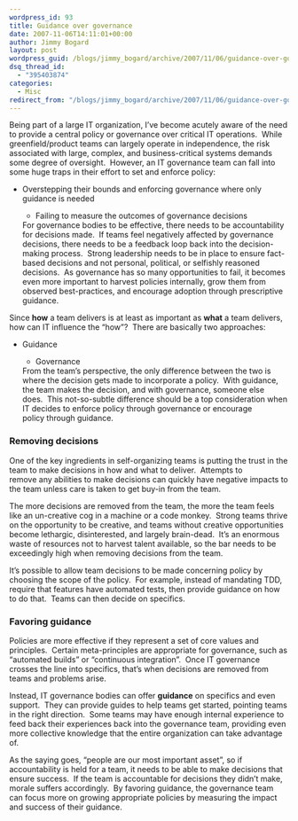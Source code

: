 ```yaml
---
wordpress_id: 93
title: Guidance over governance
date: 2007-11-06T14:11:01+00:00
author: Jimmy Bogard
layout: post
wordpress_guid: /blogs/jimmy_bogard/archive/2007/11/06/guidance-over-governance.aspx
dsq_thread_id:
  - "395403874"
categories:
  - Misc
redirect_from: "/blogs/jimmy_bogard/archive/2007/11/06/guidance-over-governance.aspx/"
---
```

Being part of a large IT organization, I&#8217;ve become acutely aware of the need to provide a central policy or governance over critical IT operations.&nbsp; While greenfield/product teams can largely operate in independence, the risk associated with large, complex, and business-critical systems demands some degree of oversight.&nbsp; However, an IT governance team can fall into some huge traps in their effort to set and enforce policy:

  * Overstepping their bounds and enforcing governance where only guidance is needed 
      * Failing to measure the outcomes of governance decisions</ul> 
    For governance bodies to be effective, there needs to be accountability for decisions made.&nbsp; If teams feel negatively affected by governance decisions, there needs to be a feedback loop back into the decision-making process.&nbsp; Strong leadership needs to be in place to ensure fact-based decisions and not personal, political, or selfishly reasoned decisions.&nbsp; As governance has so many opportunities to fail, it becomes even more important to harvest policies internally,&nbsp;grow them from observed best-practices, and encourage adoption through prescriptive guidance.
    
    Since **how** a team delivers is at least as important as **what** a team delivers, how can IT influence the &#8220;how&#8221;?&nbsp; There are basically two approaches:
    
      * Guidance 
          * Governance</ul> 
        From the team&#8217;s perspective, the only difference between the two is where the decision gets made to incorporate a policy.&nbsp; With guidance, the team makes the decision, and with governance, someone else does.&nbsp; This not-so-subtle difference should be a top consideration when IT decides to enforce policy through governance or encourage policy&nbsp;through guidance.
        
        ### Removing decisions
        
        One of the key ingredients in self-organizing teams is putting the trust in the team to make decisions in how and what to deliver.&nbsp; Attempts to remove&nbsp;any&nbsp;abilities to make decisions can quickly have negative impacts to the team unless care is taken to get buy-in from the team.
        
        The more decisions are removed from the team, the more the team feels like an un-creative cog in a machine or a code monkey.&nbsp; Strong teams thrive on the opportunity to be creative, and teams without creative opportunities become lethargic, disinterested, and largely brain-dead.&nbsp; It&#8217;s an enormous waste of resources not to harvest talent available, so the bar needs to be exceedingly high when removing decisions from the team.
        
        It&#8217;s possible to allow team decisions to be made concerning policy by choosing the scope of the policy.&nbsp; For example, instead of mandating TDD, require that features have automated tests, then provide guidance on how to do that.&nbsp; Teams can then decide on specifics.
        
        ### Favoring guidance
        
        Policies are more effective if they represent a set of core values and principles.&nbsp; Certain meta-principles are appropriate for governance, such as &#8220;automated builds&#8221; or &#8220;continuous integration&#8221;.&nbsp; Once IT governance crosses the line into specifics, that&#8217;s when decisions are removed from teams and problems arise.
        
        Instead, IT governance bodies can offer **guidance** on specifics and even support.&nbsp; They can provide guides to help teams get started, pointing teams in the right direction.&nbsp; Some teams may have enough internal experience to feed back their experiences back into the governance team, providing even more collective knowledge that the entire organization can take advantage of.
        
        As the saying goes, &#8220;people are our most important asset&#8221;, so if accountability is held for a team, it needs to be able to make decisions that ensure success.&nbsp; If the team is accountable for decisions they didn&#8217;t make, morale suffers accordingly.&nbsp; By favoring guidance, the governance team can focus more on growing appropriate policies by measuring the impact and success of their guidance.